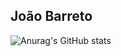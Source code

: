 ## João Barreto

![Anurag's GitHub stats](https://github-readme-stats.vercel.app/api?username=jb-2499&show_icons=true&theme=synthwave)
